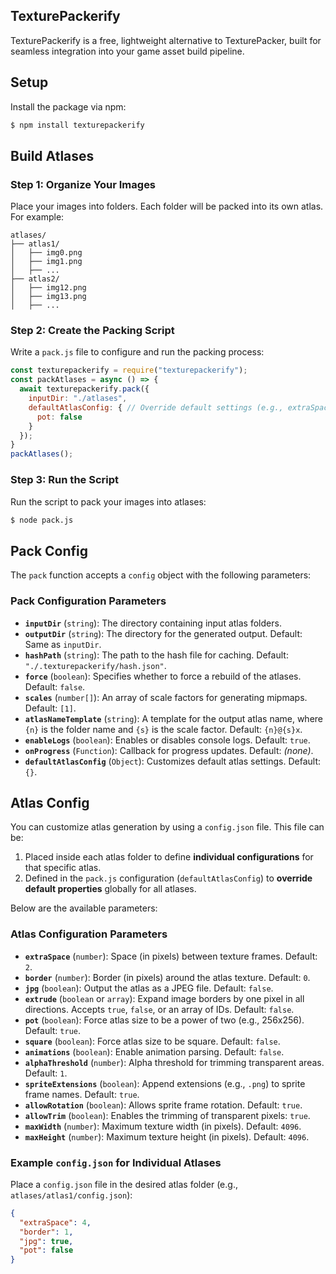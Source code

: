 ## TexturePackerify
TexturePackerify is a free, lightweight alternative to TexturePacker, built for seamless integration into your game asset build pipeline.

## Setup
Install the package via npm:
```sh
$ npm install texturepackerify
```

## Build Atlases

### Step 1: Organize Your Images
Place your images into folders. Each folder will be packed into its own atlas. For example:

```
atlases/
├── atlas1/
│   ├── img0.png
│   ├── img1.png
│   ├── ...
├── atlas2/
│   ├── img12.png
│   ├── img13.png
│   ├── ...
```

### Step 2: Create the Packing Script
Write a `pack.js` file to configure and run the packing process:

```javascript
const texturepackerify = require("texturepackerify");
const packAtlases = async () => {
  await texturepackerify.pack({
    inputDir: "./atlases",
    defaultAtlasConfig: { // Override default settings (e.g., extraSpace, jpg, pot).
      pot: false
    }
  });
}
packAtlases();
```

### Step 3: Run the Script
Run the script to pack your images into atlases:

```sh
$ node pack.js
```

## Pack Config
The `pack` function accepts a `config` object with the following parameters:

### Pack Configuration Parameters

- **`inputDir`** (`string`): The directory containing input atlas folders.
- **`outputDir`** (`string`): The directory for the generated output. Default: Same as `inputDir`.
- **`hashPath`** (`string`): The path to the hash file for caching. Default: `"./.texturepackerify/hash.json"`.
- **`force`** (`boolean`): Specifies whether to force a rebuild of the atlases. Default: `false`.
- **`scales`** (`number[]`): An array of scale factors for generating mipmaps. Default: `[1]`.
- **`atlasNameTemplate`** (`string`): A template for the output atlas name, where `{n}` is the folder name and `{s}` is the scale factor. Default: `{n}@{s}x`.
- **`enableLogs`** (`boolean`): Enables or disables console logs. Default: `true`.
- **`onProgress`** (`Function`): Callback for progress updates. Default: *(none)*.
- **`defaultAtlasConfig`** (`Object`): Customizes default atlas settings. Default: `{}`.

## Atlas Config

You can customize atlas generation by using a `config.json` file. This file can be:

1. Placed inside each atlas folder to define **individual configurations** for that specific atlas.
2. Defined in the `pack.js` configuration (`defaultAtlasConfig`) to **override default properties** globally for all atlases.

Below are the available parameters:

### Atlas Configuration Parameters

- **`extraSpace`** (`number`): Space (in pixels) between texture frames. Default: `2`.
- **`border`** (`number`): Border (in pixels) around the atlas texture. Default: `0`.
- **`jpg`** (`boolean`): Output the atlas as a JPEG file. Default: `false`.
- **`extrude`** (`boolean` or `array`): Expand image borders by one pixel in all directions. Accepts `true`, `false`, or an array of IDs. Default: `false`.
- **`pot`** (`boolean`): Force atlas size to be a power of two (e.g., 256x256). Default: `true`.
- **`square`** (`boolean`): Force atlas size to be square. Default: `false`.
- **`animations`** (`boolean`): Enable animation parsing. Default: `false`.
- **`alphaThreshold`** (`number`): Alpha threshold for trimming transparent areas. Default: `1`.
- **`spriteExtensions`** (`boolean`): Append extensions (e.g., `.png`) to sprite frame names. Default: `true`.
- **`allowRotation`** (`boolean`): Allows sprite frame rotation. Default: `true`.
- **`allowTrim`** (`boolean`): Enables the trimming of transparent pixels: `true`.
- **`maxWidth`** (`number`): Maximum texture width (in pixels). Default: `4096`.
- **`maxHeight`** (`number`): Maximum texture height (in pixels). Default: `4096`.

### Example `config.json` for Individual Atlases
Place a `config.json` file in the desired atlas folder (e.g., `atlases/atlas1/config.json`):

```json
{
  "extraSpace": 4,
  "border": 1,
  "jpg": true,
  "pot": false
}
```